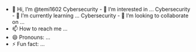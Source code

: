 - 👋 Hi, I’m @temi1602
Cybersecurity - 👀 I’m interested in ...
Cybersecurity - 🌱 I’m currently learning ...
Cybersecurity - 💞️ I’m looking to collaborate on ...
- 📫 How to reach me ...
- 😄 Pronouns: ...
- ⚡ Fun fact: ...

<!---
temi1602/temi1602 is a ✨ special ✨ repository because its `README.md` (this file) appears on your GitHub profile.
You can click the Preview link to take a look at your changes.
--->
